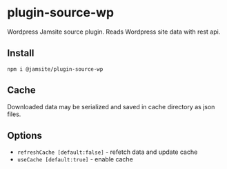 # plugin-source-wp

Wordpress Jamsite source plugin. Reads Wordpress site data with rest api.

## Install

`npm i @jamsite/plugin-source-wp`

## Cache

Downloaded data may be serialized and saved in cache directory as json files.

## Options

- `refreshCache [default:false]` - refetch data and update cache
- `useCache [default:true]` - enable cache
